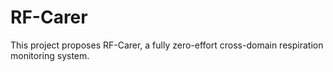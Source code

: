 # RF-Carer
This project proposes RF-Carer, a fully zero-effort cross-domain respiration monitoring system.

